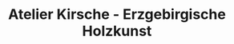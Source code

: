 ---
title: "Atelier Kirsche - Erzgebirgische Holzkunst"
url: /seiffen-erzgeb/atelier-kirsche-erzgebirgische-holzkunst/
shop: Allgemein
---